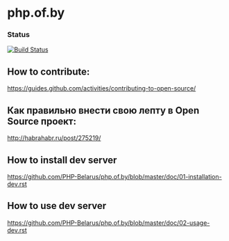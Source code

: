 php.of.by
=========
### Status
[![Build Status](https://travis-ci.org/PHP-Belarus/php.of.by.svg?branch=master)](https://travis-ci.org/PHP-Belarus/php.of.by)

## How to contribute:
https://guides.github.com/activities/contributing-to-open-source/

## Как правильно внести свою лепту в Open Source проект:
http://habrahabr.ru/post/275219/

## How to install dev server
https://github.com/PHP-Belarus/php.of.by/blob/master/doc/01-installation-dev.rst

## How to use dev server
https://github.com/PHP-Belarus/php.of.by/blob/master/doc/02-usage-dev.rst
